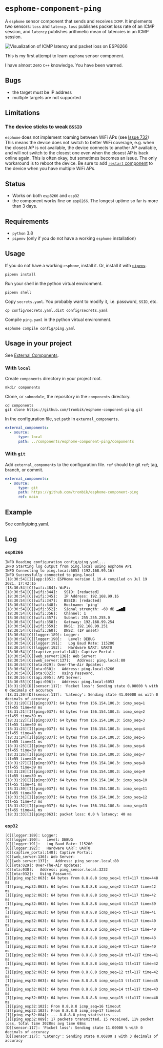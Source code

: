 # `esphome-component-ping`

A `esphome` sensor component that sends and receives `ICMP`. It implements two
sensors: `loss` and `latency`. `loss` publishes packet loss rate of an ICMP
session, and `latency` publishes arithmetic mean of latencies in an ICMP
session.

![Visualization of ICMP latency and packet loss on ESP8266](assets/esp8266.png "Visualization of ICMP latency and packet loss on ESP8266")

This is my first attempt to learn `esphome` sensor component.

I have almost zero `C++` knowledge. You have been warned.

## Bugs

* the target must be IP address
* multiple targets are not supported

## Limitations

### The device sticks to weak `BSSID`

`esphome` does not implement roaming between WiFi APs (see [Issue 732](https://github.com/esphome/feature-requests/issues/731))
This means the device does not switch to better WiFi coverage, e.g. when the
closest AP is not available, the device connects to another AP available,
and will not switch to the closest one even when the closest AP is back
online again. This is often okay, but sometimes becomes an issue. The only
workaround is to reboot the device. Be sure to add [`restart` component](https://esphome.io/components/switch/restart.html)
to the device when you have multiple WiFi APs.

## Status

* Works on both `esp8266` and `esp32`
* the component works fine on `esp8266`. The longest uptime so far is more
  than 3 days.

## Requirements

* `python` 3.8
* `pipenv` (only if you do not have a working `esphome` installation)

## Usage

If you do not have a working `esphome`, install it. Or, install it with
[`pipenv`](https://pipenv.pypa.io/en/latest/).

```console
pipenv install
```

Run your shell in the python virtual environment.

```console
pipenv shell
```

Copy `secrets.yaml`. You probably want to modify it, i.e. password, `SSID`,
etc.

```console
cp config/secrets.yaml.dist config/secrets.yaml
```

Compile `ping.yaml` in the python virtual environment.

```console
esphome compile config/ping.yaml
```

## Usage in your project

See [External Components](https://esphome.io/components/external_components.html).

### With `local`

Create `components` directory in your project root.

```console
mkdir components
```

Clone, or `submodule`, the repository in the `components` directory.

```console
cd components
git clone https://github.com/trombik/esphome-component-ping.git
```

In the configuration file, set `path` in `external_components`.

```yaml
external_components:
  - source:
      type: local
      path: ../components/esphome-component-ping/components
```

### With `git`

Add `external_components` to the configuration file. `ref` should be git `ref`;
tag, branch, or commit.

```yaml
external_components:
  - source:
      type: git
      path: https://github.com/trombik/esphome-component-ping
      ref: main
```

## Example

See [config/ping.yaml](config/ping.yaml).

## Log

### `esp8266`

```console
INFO Reading configuration config/ping.yaml...
INFO Starting log output from ping.local using esphome API
INFO Connecting to ping.local:6053 (192.168.99.16)
INFO Successfully connected to ping.local
[18:30:54][I][app:105]: ESPHome version 1.19.4 compiled on Jul 19 2021, 17:42:16
[18:30:54][C][wifi:484]: WiFi:
[18:30:54][C][wifi:344]:   SSID: [redacted]
[18:30:54][C][wifi:345]:   IP Address: 192.168.99.16
[18:30:54][C][wifi:347]:   BSSID: [redacted]
[18:30:54][C][wifi:348]:   Hostname: 'ping'
[18:30:54][C][wifi:352]:   Signal strength: -60 dB ▂▄▆█
[18:30:54][C][wifi:356]:   Channel: 1
[18:30:54][C][wifi:357]:   Subnet: 255.255.255.0
[18:30:54][C][wifi:358]:   Gateway: 192.168.99.254
[18:30:54][C][wifi:359]:   DNS1: 192.168.99.251
[18:30:54][C][wifi:360]:   DNS2: (IP unset)
[18:30:54][C][logger:189]: Logger:
[18:30:54][C][logger:190]:   Level: DEBUG
[18:30:54][C][logger:191]:   Log Baud Rate: 115200
[18:30:54][C][logger:192]:   Hardware UART: UART0
[18:30:54][C][captive_portal:148]: Captive Portal:
[18:30:54][C][web_server:136]: Web Server:
[18:30:54][C][web_server:137]:   Address: ping.local:80
[18:30:54][C][ota:029]: Over-The-Air Updates:
[18:30:54][C][ota:030]:   Address: ping.local:8266
[18:30:54][C][ota:032]:   Using Password.
[18:30:55][C][api:095]: API Server:
[18:30:55][C][api:096]:   Address: ping.local:6053
[18:31:20][D][sensor:117]: 'Packet loss': Sending state 0.00000 % with 0 decimals of accuracy
[18:31:20][D][sensor:117]: 'Latency': Sending state 41.00000 ms with 0 decimals of accuracy
[18:31:20][I][ping:037]: 64 bytes from 156.154.100.3: icmp_seq=1 ttl=55 time=48 ms
[18:31:21][I][ping:037]: 64 bytes from 156.154.100.3: icmp_seq=2 ttl=55 time=39 ms
[18:31:22][I][ping:037]: 64 bytes from 156.154.100.3: icmp_seq=3 ttl=55 time=40 ms
[18:31:23][I][ping:037]: 64 bytes from 156.154.100.3: icmp_seq=4 ttl=55 time=43 ms
[18:31:24][I][ping:037]: 64 bytes from 156.154.100.3: icmp_seq=5 ttl=55 time=41 ms
[18:31:25][I][ping:037]: 64 bytes from 156.154.100.3: icmp_seq=6 ttl=55 time=39 ms
[18:31:26][I][ping:037]: 64 bytes from 156.154.100.3: icmp_seq=7 ttl=55 time=40 ms
[18:31:27][I][ping:037]: 64 bytes from 156.154.100.3: icmp_seq=8 ttl=55 time=39 ms
[18:31:28][I][ping:037]: 64 bytes from 156.154.100.3: icmp_seq=9 ttl=55 time=39 ms
[18:31:29][I][ping:037]: 64 bytes from 156.154.100.3: icmp_seq=10 ttl=55 time=41 ms
[18:31:30][I][ping:037]: 64 bytes from 156.154.100.3: icmp_seq=11 ttl=55 time=39 ms
[18:31:31][I][ping:037]: 64 bytes from 156.154.100.3: icmp_seq=12 ttl=55 time=43 ms
[18:31:32][I][ping:037]: 64 bytes from 156.154.100.3: icmp_seq=13 ttl=55 time=41 ms
[18:31:33][I][ping:063]: packet loss: 0.0 % latency: 40 ms
```

### `esp32`

```console
[C][logger:189]: Logger:
[C][logger:190]:   Level: DEBUG
[C][logger:191]:   Log Baud Rate: 115200
[C][logger:192]:   Hardware UART: UART0
[C][captive_portal:148]: Captive Portal:
[C][web_server:136]: Web Server:
[C][web_server:137]:   Address: ping_sensor.local:80
[C][ota:029]: Over-The-Air Updates:
[C][ota:030]:   Address: ping_sensor.local:3232
[C][ota:032]:   Using Password.
[I][ping_esp32:063]: 64 bytes from 8.8.8.8 icmp_seq=1 ttl=117 time=448 ms
[I][ping_esp32:063]: 64 bytes from 8.8.8.8 icmp_seq=2 ttl=117 time=42 ms
[I][ping_esp32:063]: 64 bytes from 8.8.8.8 icmp_seq=3 ttl=117 time=42 ms
[I][ping_esp32:063]: 64 bytes from 8.8.8.8 icmp_seq=4 ttl=117 time=39 ms
[I][ping_esp32:063]: 64 bytes from 8.8.8.8 icmp_seq=5 ttl=117 time=41 ms
[I][ping_esp32:063]: 64 bytes from 8.8.8.8 icmp_seq=6 ttl=117 time=40 ms
[I][ping_esp32:063]: 64 bytes from 8.8.8.8 icmp_seq=7 ttl=117 time=40 ms
[I][ping_esp32:063]: 64 bytes from 8.8.8.8 icmp_seq=8 ttl=117 time=43 ms
[I][ping_esp32:063]: 64 bytes from 8.8.8.8 icmp_seq=9 ttl=117 time=40 ms
[I][ping_esp32:063]: 64 bytes from 8.8.8.8 icmp_seq=10 ttl=117 time=41 ms
[I][ping_esp32:063]: 64 bytes from 8.8.8.8 icmp_seq=11 ttl=117 time=42 ms
[I][ping_esp32:063]: 64 bytes from 8.8.8.8 icmp_seq=12 ttl=117 time=42 ms
[I][ping_esp32:063]: 64 bytes from 8.8.8.8 icmp_seq=13 ttl=117 time=45 ms
[I][ping_esp32:063]: 64 bytes from 8.8.8.8 icmp_seq=14 ttl=117 time=43 ms
[I][ping_esp32:063]: 64 bytes from 8.8.8.8 icmp_seq=15 ttl=117 time=40 ms
[I][ping_esp32:102]: From 8.8.8.8 icmp_seq=16 timeout
[I][ping_esp32:102]: From 8.8.8.8 icmp_seq=17 timeout
[I][ping_esp32:084]: --- 8.8.8.8 ping statistics ---
[I][ping_esp32:089]: 17 packets transmitted, 15 received, 11% packet loss, total time 3028ms avg time 68ms
[D][sensor:117]: 'Packet loss': Sending state 11.00000 % with 0 decimals of accuracy
[D][sensor:117]: 'Latency': Sending state 0.06800 s with 3 decimals of accuracy
```
